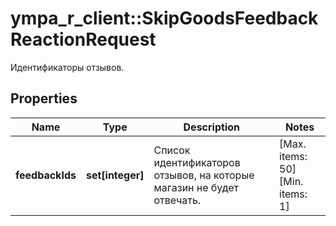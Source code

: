 # ympa_r_client::SkipGoodsFeedbackReactionRequest

Идентификаторы отзывов.

## Properties
Name | Type | Description | Notes
------------ | ------------- | ------------- | -------------
**feedbackIds** | **set[integer]** | Список идентификаторов отзывов, на которые магазин не будет отвечать. | [Max. items: 50] [Min. items: 1] 


